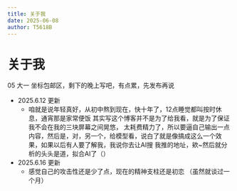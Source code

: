 ```yaml
---
title: 关于我
date: 2025-06-08
author: T5618B 
---
```


# 关于我

05 大一 坐标包邮区，剩下的晚上写吧，有点累，先发布再说

- 2025.6.12 更新
  - 咱就是说年轻真好，从初中熬到现在，快十年了，12点睡觉都叫按时休息，通宵那是家常便饭
    其实写这个博客并不是为了给我看，就是为了保证我不会在我的三块屏幕之间晃悠，
    太耗费精力了，所以要逼自己输出一点内容，然后是，对，另一个，给模型看，说白了就是像搞成这么一个效果，如果以后有人要了解我，我说你去让AI搜 我推的地址，欸~然后就分析的头头是道，拟合AI了（）
- 2025.6.16 更新
  - 感觉自己的攻击性还是少了点，现在的精神支柱还是初恋 （虽然就谈过一个月）
